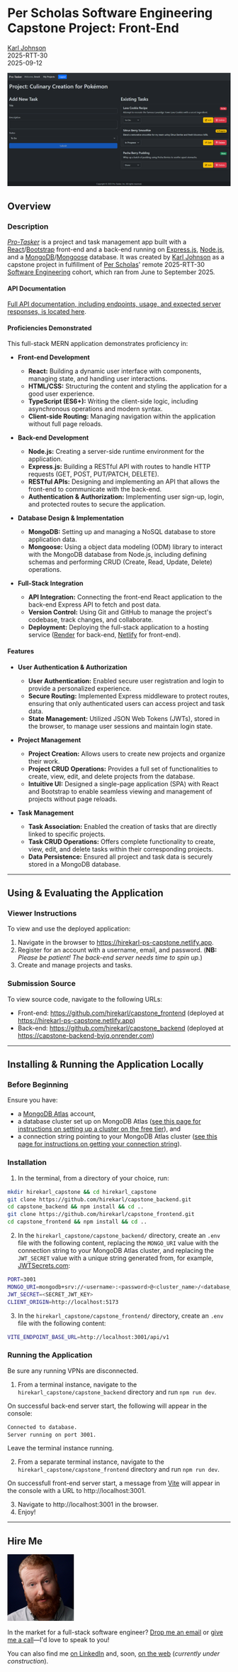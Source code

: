 # Per Scholas Software Engineering Capstone Project: Front-End

[Karl Johnson](https://github.com/hirekarl)  
2025-RTT-30  
<time datetime="2025-09-12">2025-09-12</time>  

![Screenshot of Pro-Tasker's project detail page with three tasks for the given project.](./preview.png)

## Overview
### Description
[*Pro-Tasker*](https://hirekarl-ps-capstone.netlify.app) is a project and task management app built with a [React](https://react.dev/)/[Bootstrap](https://getbootstrap.com/) front-end and a back-end running on [Express.js](https://expressjs.com/), [Node.js](https://nodejs.org/), and a [MongoDB](https://www.mongodb.com/)/[Mongoose](https://mongoosejs.com/) database. It was created by [Karl Johnson](https://github.com/hirekarl) as a capstone project in fulfillment of [Per Scholas](https://perscholas.org/)' remote 2025-RTT-30 [Software Engineering](https://perscholas.org/courses/software-engineer/software-engineer-new-york/) cohort, which ran from <time datetime="2025-06">June</time> to <time datetime="2025-09">September 2025</time>.

#### API Documentation
[Full API documentation, including endpoints, usage, and expected server responses, is located here](https://github.com/hirekarl/capstone_backend/blob/main/README.md#api-documentation-version-1).

#### Proficiencies Demonstrated
This full-stack MERN application demonstrates proficiency in:
- **Front-end Development**
  - **React:** Building a dynamic user interface with components, managing state, and handling user interactions.
  - **HTML/CSS:** Structuring the content and styling the application for a good user experience.
  - **TypeScript (ES6+):** Writing the client-side logic, including asynchronous operations and modern syntax.
  - **Client-side Routing:** Managing navigation within the application without full page reloads.

- **Back-end Development**
  - **Node.js:** Creating a server-side runtime environment for the application.
  - **Express.js:** Building a RESTful API with routes to handle HTTP requests (GET, POST, PUT/PATCH, DELETE).
  - **RESTful APIs:** Designing and implementing an API that allows the front-end to communicate with the back-end.
  - **Authentication & Authorization:** Implementing user sign-up, login, and protected routes to secure the application.

- **Database Design & Implementation**
  - **MongoDB:** Setting up and managing a NoSQL database to store application data.
  - **Mongoose:** Using a object data modeling (ODM) library to interact with the MongoDB database from Node.js, including defining schemas and performing CRUD (Create, Read, Update, Delete) operations.

- **Full-Stack Integration**
  - **API Integration:** Connecting the front-end React application to the back-end Express API to fetch and post data.
  - **Version Control:** Using Git and GitHub to manage the project's codebase, track changes, and collaborate.
  - **Deployment:** Deploying the full-stack application to a hosting service ([Render](https://render.com/) for back-end, [Netlify](https://www.netlify.com/) for front-end).

#### Features
- **User Authentication & Authorization**
  - **User Authentication:** Enabled secure user registration and login to provide a personalized experience.
  - **Secure Routing:** Implemented Express middleware to protect routes, ensuring that only authenticated users can access project and task data.
  - **State Management:** Utilized JSON Web Tokens (JWTs), stored in the browser, to manage user sessions and maintain login state.

- **Project Management**
  - **Project Creation:** Allows users to create new projects and organize their work.
  - **Project **CRUD** Operations:** Provides a full set of functionalities to create, view, edit, and delete projects from the database.
  - **Intuitive UI:** Designed a single-page application (SPA) with React and Bootstrap to enable seamless viewing and management of projects without page reloads.

- **Task Management**
  - **Task Association:** Enabled the creation of tasks that are directly linked to specific projects.
  - **Task **CRUD** Operations:** Offers complete functionality to create, view, edit, and delete tasks within their corresponding projects.
  - **Data Persistence:** Ensured all project and task data is securely stored in a MongoDB database.

---

## Using & Evaluating the Application
### Viewer Instructions
To view and use the deployed application:
1. Navigate in the browser to https://hirekarl-ps-capstone.netlify.app.
2. Register for an account with a username, email, and password. (**NB:** *Please be patient! The back-end server needs time to spin up.*)
3. Create and manage projects and tasks.

### Submission Source
To view source code, navigate to the following URLs:
- Front-end: https://github.com/hirekarl/capstone_frontend (deployed at https://hirekarl-ps-capstone.netlify.app)
- Back-end: https://github.com/hirekarl/capstone_backend (deployed at https://capstone-backend-byjq.onrender.com)

---

## Installing & Running the Application Locally
### Before Beginning
Ensure you have:
- a [MongoDB Atlas](https://www.mongodb.com/cloud/atlas/register) account,
- a database cluster set up on MongoDB Atlas ([see this page for instructions on setting up a cluster on the free tier](https://www.mongodb.com/docs/atlas/tutorial/deploy-free-tier-cluster/)), and
- a connection string pointing to your MongoDB Atlas cluster ([see this page for instructions on getting your connection string](https://www.mongodb.com/docs/guides/atlas/connection-string/)).

### Installation
1. In the terminal, from a directory of your choice, run:

```bash
mkdir hirekarl_capstone && cd hirekarl_capstone
git clone https://github.com/hirekarl/capstone_backend.git
cd capstone_backend && npm install && cd ..
git clone https://github.com/hirekarl/capstone_frontend.git
cd capstone_frontend && npm install && cd ..
```

2. In the `hirekarl_capstone/capstone_backend/` directory, create an `.env` file with the following content, replacing the `MONGO_URI` value with the connection string to your MongoDB Atlas cluster, and replacing the `JWT_SECRET` value with a unique string generated from, for example, [JWTSecrets.com](https://jwtsecrets.com/):

```bash
PORT=3001
MONGO_URI=mongodb+srv://<username>:<password>@<cluster_name>/<database_name>?retryWrites=true&w=majority
JWT_SECRET=<SECRET_JWT_KEY>
CLIENT_ORIGIN=http://localhost:5173
```

3. In the `hirekarl_capstone/capstone_frontend/` directory, create an `.env` file with the following content:

```bash
VITE_ENDPOINT_BASE_URL=http://localhost:3001/api/v1
```

### Running the Application
Be sure any running VPNs are disconnected.

1. From a terminal instance, navigate to the `hirekarl_capstone/capstone_backend` directory and run `npm run dev`.

On successful back-end server start, the following will appear in the console:

```bash
Connected to database.
Server running on port 3001.
```

Leave the terminal instance running.

2. From a separate terminal instance, navigate to the `hirekarl_capstone/capstone_frontend` directory and run `npm run dev`.

On successfull front-end server start, a message from [Vite](https://vite.dev/) will appear in the console with a URL to http://localhost:3001.

3. Navigate to http://localhost:3001 in the browser.
4. Enjoy!

---

## Hire Me

<img src="./headshot.jpg" width="150" height="150" alt="Karl Johnson" />

In the market for a full-stack software engineer? [Drop me an email](mailto:hirekarl@proton.me?subject=Let%27s%20connect%21) or [give me a call](tel:+19174266565)&mdash;I'd love to speak to you!

You can also find me [on LinkedIn](https://www.linkedin.com/in/hirekarl/) and, soon, [on the web](https://www.fullstackkarl.com) (*currently under construction*).
